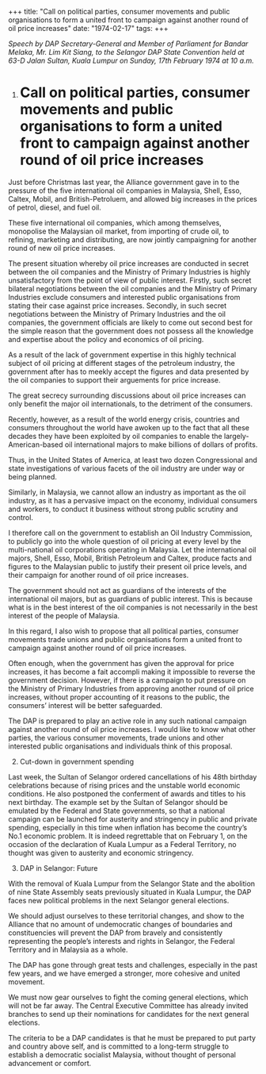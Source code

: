 +++ 
title: "Call on political parties, consumer movements and public organisations to form a united front to campaign against another round of oil price increases"
date: "1974-02-17"
tags:
+++

_Speech by DAP Secretary-General and Member of Parliament for Bandar Melaka, Mr. Lim Kit Siang, to the Selangor DAP State Convention held at 63-D Jalan Sultan, Kuala Lumpur on Sunday, 17th February 1974 at 10 a.m._

1. # Call on political parties, consumer movements and public organisations to form a united front to campaign against another round of oil price increases 

Just before Christmas last year, the Alliance government gave in to the pressure of the five international oil companies in Malaysia, Shell, Esso, Caltex, Mobil, and British-Petroluem, and allowed big increases in the prices of petrol, diesel, and fuel oil. </u>

These five international oil companies, which among themselves, monopolise the Malaysian oil market, from importing of crude oil, to refining, marketing and distributing, are now jointly campaigning for another round of new oil price increases.

The present situation whereby oil price increases are conducted in secret between the oil companies and the Ministry of Primary Industries is highly unsatisfactory from the point of view of public interest. Firstly, such secret bilateral negotiations between the oil companies and the Ministry of Primary Industries exclude consumers and interested public organisations from stating their case against price increases. Secondly, in such secret negotiations between the Ministry of Primary Industries and the oil companies, the government officials are likely to come out second best for the simple reason that the government does not possess all the knowledge and expertise about the policy and economics of oil pricing.

As a result of the lack of government expertise in this highly technical subject of oil pricing at different stages of the petroleum industry, the government after has to meekly accept the figures and data presented by the oil companies to support their arguements for price increase.

The great secrecy surrounding discussions about oil price increases can only benefit the major oil internationals, to the detriment of the consumers.

Recently, however, as a result of the world energy crisis, countries and consumers throughout the world have awoken up to the fact that all these decades they have been exploited by oil companies to enable the largely-American-based oil international majors to make billions of dollars of profits.

Thus, in the United States of America, at least two dozen Congressional and state investigations of various facets of the oil industry are under way or being planned.

Similarly, in Malaysia, we cannot allow an industry as important as the oil industry, as it has a pervasive impact on the economy, individual consumers and workers, to conduct it business without strong public scrutiny and control.

I therefore call on the government to establish an Oil Industry Commission, to publicly go into the whole question of oil pricing at every level by the multi-national oil corporations operating in Malaysia. Let the international oil majors, Shell, Esso, Mobil, British Petroleum and Caltex, produce facts and figures to the Malaysian public to justify their present oil price levels, and their campaign for another round of oil price increases.

The government should not act as guardians of the interests of the international oil majors, but as guardians of public interest. This is because what is in the best interest of the oil companies is not necessarily in the best interest of the people of Malaysia.

In this regard, I also wish to propose that all political parties, consumer movements trade unions and public organisations form a united front to campaign against another round of oil price increases.

Often enough, when the government has given the approval for price increases, it has become a fait accompli making it impossible to reverse the government decision. However, if there is a campaign to put pressure on the Ministry of Primary Industries from approving another round of oil price increases, without proper accounting of it reasons to the public, the consumers’ interest will be better safeguarded.

The DAP is prepared to play an active role in any such national campaign against another round of oil price increases. I would like to know what other parties, the various consumer movements, trade unions and other interested public organisations and individuals think of this proposal.

2. Cut-down in government spending   

Last week, the Sultan of Selangor ordered cancellations of his 48th birthday celebrations because of rising prices and the unstable world economic conditions. He also postponed the conferment of awards and titles to his next birthday. The example set by the Sultan of Selangor should be emulated by the Federal and State governments, so that a national campaign can be launched for austerity and stringency in public and private spending, especially in this time when inflation has become the country’s No.1 economic problem. It is indeed regrettable that on February 1, on the occasion of the declaration of Kuala Lumpur as a Federal Territory, no thought was given to austerity and economic stringency.

3. DAP in Selangor: Future 

With the removal of Kuala Lumpur from the Selangor State and the abolition of nine State Assembly seats previously situated in Kuala Lumpur, the DAP faces new political problems in the next Selangor general elections.

We should adjust ourselves to these territorial changes, and show to the Alliance that no amount of undemocratic changes of boundaries and constituencies will prevent the DAP from bravely and consistently representing the people’s interests and rights in Selangor, the Federal Territory and in Malaysia as a whole.

The DAP has gone through great tests and challenges, especially in the past few years, and we have emerged a stronger, more cohesive and united movement.

We must now gear ourselves to fight the coming general elections, which will not be far away. The Central Executive Committee has already invited branches to send up their nominations for candidates for the next general elections.

The criteria to be a DAP candidates is that he must be prepared to put party and country above self, and is committed to a long-term struggle to establish a democratic socialist Malaysia, without thought of personal advancement or comfort. 
 
